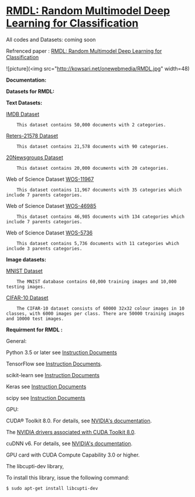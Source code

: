 # [RMDL: Random Multimodel Deep Learning for Classification]()

All codes and Datasets: coming soon


Refrenced paper : [RMDL: Random Multimodel Deep Learning for Classification]()


![picture](<img src="http://kowsari.net/onewebmedia/RMDL.jpg"  width=48)



**Documentation:**

**Datasets for RMDL:** 

**Text Datasets:** 

[IMDB Dataset](http://ai.stanford.edu/~amaas/data/sentiment/)

        This dataset contains 50,000 documents with 2 categories.
[Reters-21578 Dataset](https://keras.io/datasets/)

        This dataset contains 21,578 documents with 90 categories.
[20Newsgroups Dataset](https://archive.ics.uci.edu/ml/datasets/Twenty+Newsgroups)

        This dataset contains 20,000 documents with 20 categories.
Web of Science Dataset [WOS-11967](https://github.com/kk7nc/HDLTex/tree/master/DATA)

        This dataset contains 11,967 documents with 35 categories which include 7 parents categories.
Web of Science Dataset [WOS-46985](https://github.com/kk7nc/HDLTex/tree/master/DATA)

        This dataset contains 46,985 documents with 134 categories which include 7 parents categories.
      
Web of Science Dataset [WOS-5736](https://github.com/kk7nc/HDLTex/tree/master/DATA)

        This dataset contains 5,736 documents with 11 categories which include 3 parents categories.

**Image datasets:** 

[MNIST Dataset](https://en.wikipedia.org/wiki/MNIST_database)

        The MNIST database contains 60,000 training images and 10,000 testing images.
[CIFAR-10 Dataset](https://www.cs.toronto.edu/~kriz/cifar.html)

        The CIFAR-10 dataset consists of 60000 32x32 colour images in 10 classes, with 6000 images per class. There are 50000 training images and 10000 test images.
**Requirment for RMDL :**


General:

Python 3.5 or later see [Instruction Documents](https://www.python.org/)

TensorFlow see [Instruction Documents](https://www.tensorflow.org/install/install_linux).

scikit-learn see [Instruction Documents](http://scikit-learn.org/stable/install.html)

Keras see [Instruction Documents](https://keras.io/)

scipy see [Instruction Documents](https://www.scipy.org/install.html)

GPU:

CUDA® Toolkit 8.0. For details, see [NVIDIA's documentation](https://developer.nvidia.com/cuda-toolkit). 

The [NVIDIA drivers associated with CUDA Toolkit 8.0](http://www.nvidia.com/Download/index.aspx).

cuDNN v6. For details, see [NVIDIA's documentation](https://developer.nvidia.com/cudnn). 

GPU card with CUDA Compute Capability 3.0 or higher.

The libcupti-dev library,

To install this library, issue the following command:

```
$ sudo apt-get install libcupti-dev
```

